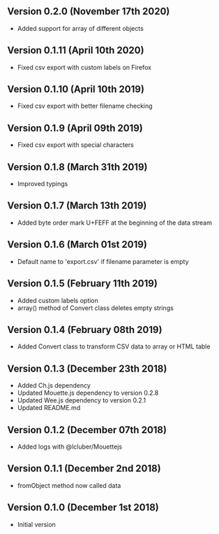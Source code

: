 Version 0.2.0 (November 17th 2020)
-----------------------------
 * Added support for array of different objects 

Version 0.1.11 (April 10th 2020)
-----------------------------
 * Fixed csv export with custom labels on Firefox

Version 0.1.10 (April 10th 2019)
-----------------------------
 * Fixed csv export with better filename checking

Version 0.1.9 (April 09th 2019)
-----------------------------
 * Fixed csv export with special characters

Version 0.1.8 (March 31th 2019)
-----------------------------
 * Improved typings

Version 0.1.7 (March 13th 2019)
-----------------------------
 * Added byte order mark U+FEFF at the beginning of the data stream

Version 0.1.6 (March 01st 2019)
-----------------------------
 * Default name to 'export.csv' if filename parameter is empty

Version 0.1.5 (February 11th 2019)
-----------------------------
 * Added custom labels option
 * array() method of Convert class deletes empty strings

Version 0.1.4 (February 08th 2019)
-----------------------------
 * Added Convert class to transform CSV data to array or HTML table

Version 0.1.3 (December 23th 2018)
-----------------------------
 * Added Ch.js dependency
 * Updated Mouette.js dependency to version 0.2.8
 * Updated Wee.js dependency to version 0.2.1
 * Updated README.md

Version 0.1.2 (December 07th 2018)
-----------------------------
 * Added logs with @lcluber/Mouettejs

Version 0.1.1 (December 2nd 2018)
-----------------------------
 * fromObject method now called data

Version 0.1.0 (December 1st 2018)
-----------------------------
 * Initial version
